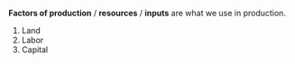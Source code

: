 **Factors of production** / **resources** / **inputs** are what we use in production.

1. Land
2. Labor
3. Capital
